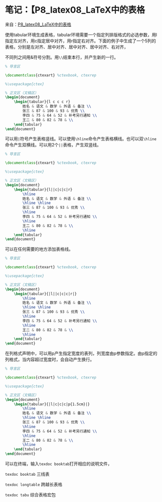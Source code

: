# 笔记：【P8_latex08_LaTeX中的表格

来自：[P8_latex08_LaTeX中的表格](https://www.bilibili.com/video/BV1Vb411p7ko?p=8)

使用tabular环境生成表格，tabular环境需要一个指定列排版格式的必选参数，用l指定左对齐，用c指定居中对齐，用r指定右对齐。下面的例子中生成了一个5列的表格，分别是左对齐、居中对齐、居中对齐、居中对齐、右对齐，



不同列之间用&符号分割。用`\\`结束本行，并产生新的一行。

```latex
% 导言区

\documentclass{ctexart} %ctexbook, ctexrep

%\usepackage{ctex}

% 正文区（文稿区）
\begin{document}
	\begin{tabular}{l c c c r}
		姓名 & 语文 & 数学 & 外语 & 备注 \\
		张三 & 87 & 100 & 93 & 优秀 \\
		李四 & 75 & 64 & 52 & 补考另行通知 \\
		王二 & 80 & 82 & 78 & \\
	\end{tabular}
\end{document}
```



可以用`|`符号产生表格竖线。可以使用`\hline`命令产生表格横线。也可以双`\hline`命令产生双横线。可以用2个`||`表格，产生双竖线。

```latex
% 导言区

\documentclass{ctexart} %ctexbook, ctexrep

%\usepackage{ctex}

% 正文区（文稿区）
\begin{document}
	\begin{tabular}{l||c|c|c|r}
		\hline
		姓名 & 语文 & 数学 & 外语 & 备注 \\
		\hline \hline
		张三 & 87 & 100 & 93 & 优秀 \\
		\hline
		李四 & 75 & 64 & 52 & 补考另行通知 \\
		\hline
		王二 & 80 & 82 & 78 & \\
		\hline
	\end{tabular}
\end{document}
```



可以在任何需要的地方添加表格线。

```latex
% 导言区

\documentclass{ctexart} %ctexbook, ctexrep

%\usepackage{ctex}

% 正文区（文稿区）
\begin{document}
	\begin{tabular}{|l||c|c|c|r|}
		\hline
		姓名 & 语文 & 数学 & 外语 & 备注 \\
		\hline \hline
		张三 & 87 & 100 & 93 & 优秀 \\
		\hline
		李四 & 75 & 64 & 52 & 补考另行通知 \\
		\hline
		王二 & 80 & 82 & 78 & \\
		\hline
	\end{tabular}
\end{document}
```



在列格式声明中，可以用p产生指定宽度的表列，列宽度由p参数指定。由p指定的列格式，当内容超过宽度时，会自动产生换行。

```latex
% 导言区

\documentclass{ctexart} %ctexbook, ctexrep

%\usepackage{ctex}

% 正文区（文稿区）
\begin{document}
	\begin{tabular}{|l|c|c|c|p{1.5cm}|}
		\hline
		姓名 & 语文 & 数学 & 外语 & 备注 \\
		\hline \hline
		张三 & 87 & 100 & 93 & 优秀 \\
		\hline
		李四 & 75 & 64 & 52 & 补考另行通知 \\
		\hline
		王二 & 80 & 82 & 78 & \\
		\hline
	\end{tabular}
\end{document}
```



可以在终端，输入`texdoc booktab`打开相应的说明文件，



`texdoc booktab`   三线表

`texdoc longtable`  跨越长表格

`texdoc tabu`  综合表格宏包



